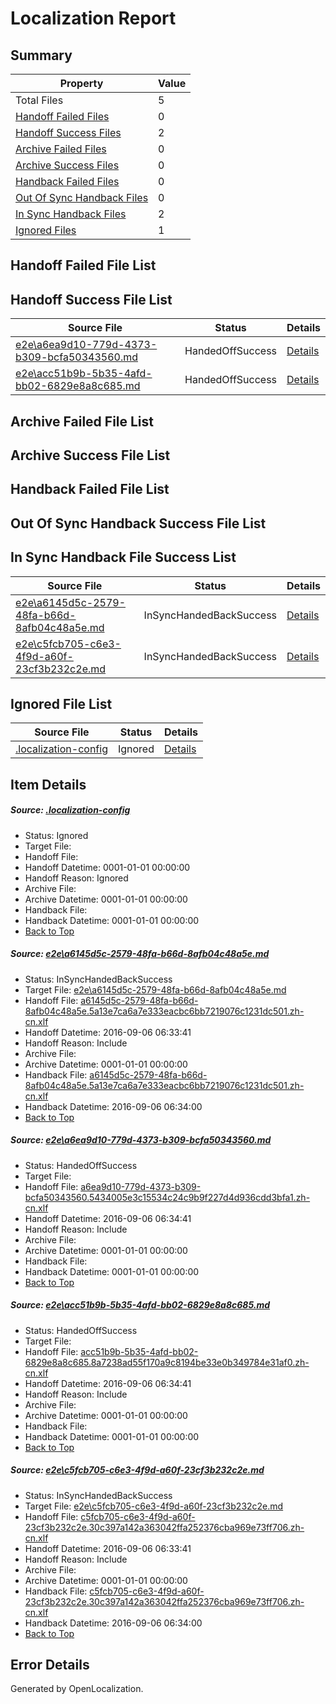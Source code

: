 # <a name='report-top'></a> Localization Report

## Summary
 Property | Value 
 -------- | ----- 
 Total Files | 5
[ Handoff Failed Files ](#handoff-failed-list)| 0
[ Handoff Success Files ](#handoff-success-list)| 2
[ Archive Failed Files ](#archive-failed-list)| 0
[ Archive Success Files ](#archive-success-list)| 0
[ Handback Failed Files ](#handback-failed-list)| 0
[ Out Of Sync Handback Files ](#outofsync-handback-success-list)| 0
[ In Sync Handback Files ](#insync-handback-success-list)| 2
[ Ignored Files ](#ignored-list)| 1

## <a name='handoff-failed-list'></a> Handoff Failed File List

## <a name='handoff-success-list'></a> Handoff Success File List
 Source File | Status | Details 
 ----------- | ------ | ------- 
 [e2e\a6ea9d10-779d-4373-b309-bcfa50343560.md](https://github.com/OpenLocalizationTestOrg/ol-test0/blob/a23f005ab7a39663c241aa5abb5e15a36a0d555d/e2e/a6ea9d10-779d-4373-b309-bcfa50343560.md) | HandedOffSuccess | [Details](#91a3fe1d01d53269ffeee3bd3cfccd6a56fa991b2)
 [e2e\acc51b9b-5b35-4afd-bb02-6829e8a8c685.md](https://github.com/OpenLocalizationTestOrg/ol-test0/blob/a23f005ab7a39663c241aa5abb5e15a36a0d555d/e2e/acc51b9b-5b35-4afd-bb02-6829e8a8c685.md) | HandedOffSuccess | [Details](#163c6796a697b932f8e88394092a6ee6873b6aeb3)

## <a name='archive-failed-list'></a> Archive Failed File List

## <a name='archive-success-list'></a> Archive Success File List

## <a name='handback-failed-list'></a> Handback Failed File List

## <a name='outofsync-handback-success-list'></a> Out Of Sync Handback Success File List

## <a name='insync-handback-success-list'></a> In Sync Handback File Success List
 Source File | Status | Details 
 ----------- | ------ | ------- 
 [e2e\a6145d5c-2579-48fa-b66d-8afb04c48a5e.md](https://github.com/OpenLocalizationTestOrg/ol-test0/blob/0234baa273f242caedbdbcba59a55d1591876c24/e2e/a6145d5c-2579-48fa-b66d-8afb04c48a5e.md) | InSyncHandedBackSuccess | [Details](#9ca016f3a834743d18e3893fab6472eda45c358d1)
 [e2e\c5fcb705-c6e3-4f9d-a60f-23cf3b232c2e.md](https://github.com/OpenLocalizationTestOrg/ol-test0/blob/0234baa273f242caedbdbcba59a55d1591876c24/e2e/c5fcb705-c6e3-4f9d-a60f-23cf3b232c2e.md) | InSyncHandedBackSuccess | [Details](#dbf07e63b7cd569c26bd5dd0a4c47d831302d7af4)

## <a name='ignored-list'></a> Ignored File List
 Source File | Status | Details 
 ----------- | ------ | ------- 
 [.localization-config](https://github.com/OpenLocalizationTestOrg/ol-test0/blob/a23f005ab7a39663c241aa5abb5e15a36a0d555d/.localization-config) | Ignored | [Details](#3d4f252ac210baf56311d7e97dcc2db10974dbd20)

## Item Details
##### <a name='3d4f252ac210baf56311d7e97dcc2db10974dbd20'></a> Source: [.localization-config](https://github.com/OpenLocalizationTestOrg/ol-test0/blob/a23f005ab7a39663c241aa5abb5e15a36a0d555d/.localization-config)
* Status: Ignored
* Target File: 
* Handoff File: 
* Handoff Datetime: 0001-01-01 00:00:00
* Handoff Reason: Ignored
* Archive File: 
* Archive Datetime: 0001-01-01 00:00:00
* Handback File: 
* Handback Datetime: 0001-01-01 00:00:00
* [Back to Top](#report-top)

##### <a name='9ca016f3a834743d18e3893fab6472eda45c358d1'></a> Source: [e2e\a6145d5c-2579-48fa-b66d-8afb04c48a5e.md](https://github.com/OpenLocalizationTestOrg/ol-test0/blob/0234baa273f242caedbdbcba59a55d1591876c24/e2e/a6145d5c-2579-48fa-b66d-8afb04c48a5e.md)
* Status: InSyncHandedBackSuccess
* Target File: [e2e\a6145d5c-2579-48fa-b66d-8afb04c48a5e.md](https://github.com/OpenLocalizationTestOrg/ol-test0-zhcn/blob/393a283ef86a307dcc92dd7693c6ced2ec383461/e2e/a6145d5c-2579-48fa-b66d-8afb04c48a5e.md)
* Handoff File: [a6145d5c-2579-48fa-b66d-8afb04c48a5e.5a13e7ca6a7e333eacbc6bb7219076c1231dc501.zh-cn.xlf](https://github.com/OpenLocalizationTestOrg/ol-test0-handoff/blob/7e9f3e00f169bb1517a0217c0260f1dee6e0b878/ol-handoff/OpenLocalizationTestOrg/ol-test0-zhcn/ci/high/a6145d5c-2579-48fa-b66d-8afb04c48a5e.5a13e7ca6a7e333eacbc6bb7219076c1231dc501.zh-cn.xlf)
* Handoff Datetime: 2016-09-06 06:33:41
* Handoff Reason: Include
* Archive File: 
* Archive Datetime: 0001-01-01 00:00:00
* Handback File: [a6145d5c-2579-48fa-b66d-8afb04c48a5e.5a13e7ca6a7e333eacbc6bb7219076c1231dc501.zh-cn.xlf](https://github.com/OpenLocalizationTestOrg/ol-test0-handback/blob/0201905b8276950502a4e2012c95d7d305e60845/ol-handback/OpenLocalizationTestOrg/ol-test0-zhcn/ci/high/a6145d5c-2579-48fa-b66d-8afb04c48a5e.5a13e7ca6a7e333eacbc6bb7219076c1231dc501.zh-cn.xlf)
* Handback Datetime: 2016-09-06 06:34:00
* [Back to Top](#report-top)

##### <a name='91a3fe1d01d53269ffeee3bd3cfccd6a56fa991b2'></a> Source: [e2e\a6ea9d10-779d-4373-b309-bcfa50343560.md](https://github.com/OpenLocalizationTestOrg/ol-test0/blob/a23f005ab7a39663c241aa5abb5e15a36a0d555d/e2e/a6ea9d10-779d-4373-b309-bcfa50343560.md)
* Status: HandedOffSuccess
* Target File: 
* Handoff File: [a6ea9d10-779d-4373-b309-bcfa50343560.5434005e3c15534c24c9b9f227d4d936cdd3bfa1.zh-cn.xlf](https://github.com/OpenLocalizationTestOrg/ol-test0-handoff/blob/efdd6f6f7e1e23e624e67be04a6df1d301d15d50/ol-handoff/OpenLocalizationTestOrg/ol-test0-zhcn/ci/ht/a6ea9d10-779d-4373-b309-bcfa50343560.5434005e3c15534c24c9b9f227d4d936cdd3bfa1.zh-cn.xlf)
* Handoff Datetime: 2016-09-06 06:34:41
* Handoff Reason: Include
* Archive File: 
* Archive Datetime: 0001-01-01 00:00:00
* Handback File: 
* Handback Datetime: 0001-01-01 00:00:00
* [Back to Top](#report-top)

##### <a name='163c6796a697b932f8e88394092a6ee6873b6aeb3'></a> Source: [e2e\acc51b9b-5b35-4afd-bb02-6829e8a8c685.md](https://github.com/OpenLocalizationTestOrg/ol-test0/blob/a23f005ab7a39663c241aa5abb5e15a36a0d555d/e2e/acc51b9b-5b35-4afd-bb02-6829e8a8c685.md)
* Status: HandedOffSuccess
* Target File: 
* Handoff File: [acc51b9b-5b35-4afd-bb02-6829e8a8c685.8a7238ad55f170a9c8194be33e0b349784e31af0.zh-cn.xlf](https://github.com/OpenLocalizationTestOrg/ol-test0-handoff/blob/efdd6f6f7e1e23e624e67be04a6df1d301d15d50/ol-handoff/OpenLocalizationTestOrg/ol-test0-zhcn/ci/ht/acc51b9b-5b35-4afd-bb02-6829e8a8c685.8a7238ad55f170a9c8194be33e0b349784e31af0.zh-cn.xlf)
* Handoff Datetime: 2016-09-06 06:34:41
* Handoff Reason: Include
* Archive File: 
* Archive Datetime: 0001-01-01 00:00:00
* Handback File: 
* Handback Datetime: 0001-01-01 00:00:00
* [Back to Top](#report-top)

##### <a name='dbf07e63b7cd569c26bd5dd0a4c47d831302d7af4'></a> Source: [e2e\c5fcb705-c6e3-4f9d-a60f-23cf3b232c2e.md](https://github.com/OpenLocalizationTestOrg/ol-test0/blob/0234baa273f242caedbdbcba59a55d1591876c24/e2e/c5fcb705-c6e3-4f9d-a60f-23cf3b232c2e.md)
* Status: InSyncHandedBackSuccess
* Target File: [e2e\c5fcb705-c6e3-4f9d-a60f-23cf3b232c2e.md](https://github.com/OpenLocalizationTestOrg/ol-test0-zhcn/blob/393a283ef86a307dcc92dd7693c6ced2ec383461/e2e/c5fcb705-c6e3-4f9d-a60f-23cf3b232c2e.md)
* Handoff File: [c5fcb705-c6e3-4f9d-a60f-23cf3b232c2e.30c397a142a363042ffa252376cba969e73ff706.zh-cn.xlf](https://github.com/OpenLocalizationTestOrg/ol-test0-handoff/blob/7e9f3e00f169bb1517a0217c0260f1dee6e0b878/ol-handoff/OpenLocalizationTestOrg/ol-test0-zhcn/ci/high/c5fcb705-c6e3-4f9d-a60f-23cf3b232c2e.30c397a142a363042ffa252376cba969e73ff706.zh-cn.xlf)
* Handoff Datetime: 2016-09-06 06:33:41
* Handoff Reason: Include
* Archive File: 
* Archive Datetime: 0001-01-01 00:00:00
* Handback File: [c5fcb705-c6e3-4f9d-a60f-23cf3b232c2e.30c397a142a363042ffa252376cba969e73ff706.zh-cn.xlf](https://github.com/OpenLocalizationTestOrg/ol-test0-handback/blob/0201905b8276950502a4e2012c95d7d305e60845/ol-handback/OpenLocalizationTestOrg/ol-test0-zhcn/ci/high/c5fcb705-c6e3-4f9d-a60f-23cf3b232c2e.30c397a142a363042ffa252376cba969e73ff706.zh-cn.xlf)
* Handback Datetime: 2016-09-06 06:34:00
* [Back to Top](#report-top)


## Error Details

Generated by OpenLocalization.
